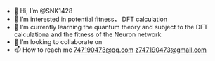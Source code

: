 - 👋 Hi, I’m @SNK1428
- 👀 I’m interested in potential fitness， DFT calculation
- 🌱 I’m currently learning  the quantum theory and subject to the DFT calculationa and the fitness of the Neuron network
- 💞️ I’m looking to collaborate on 
- 📫 How to reach me 747190473@qq.com z747190473@gmail.com

<!---
SNK1428/SNK1428 is a ✨ special ✨ repository because its `README.md` (this file) appears on your GitHub profile.
You can click the Preview link to take a look at your changes.
--->
